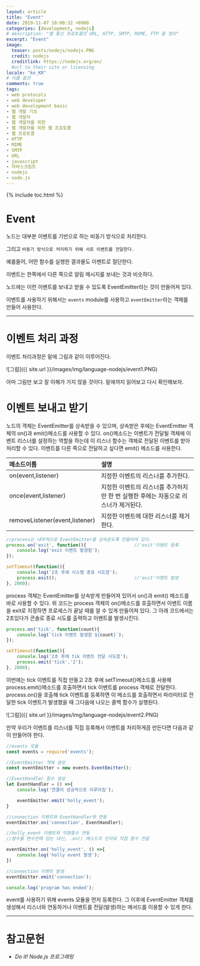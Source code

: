 ```yaml
---
layout: article
title: "Event"
date: 2019-11-07 18:00:32 +0900
categories: [development, nodejs]
# description: "웹 통신 프로토콜인 URL, HTTP, SMTP, MIME, FTP 을 정리"
excerpt: "Event"
image:
  teaser: posts/nodejs/nodejs.PNG
  credit: nodejs
  creditlink: https://nodejs.org/en/
  #url to their site or licensing
locale: "ko_KR"
# 리플 옵션
comments: true
tags:
- web protocols
- web developer
- web development basic
- 웹 개발 기초
- 웹 개발자
- 웹 개발자를 위한
- 웹 개발자를 위한 웹 프로토콜
- 웹 프로토콜
- HTTP
- MIME
- SMTP
- URL
- javascript
- 자바스크립트
- nodejs
- node.js
---
```

{% include toc.html %}

# Event
노드는 대부분 이벤트를 기반으로 하는 비동기 방식으로 처리한다.  

그리고 `비동기 방식으로 처리하기 위해 서로 이벤트를 전달한다.`    

예를들어, 어떤 함수를 실행한 결과물도 이벤트로 절단한다.  

이벤트는 한쪽에서 다른 쪽으로 알림 메시지를 보내는 것과 비슷하다.    
  
노드에는 이런 이벤트를 보내고 받을 수 있도록 EventEmitter라는 것이 만들어져 있다.  

이벤트를 사용하기 위해서는 `events` module를 사용하고 `eventEmitter`라는 객체를 만들어 사용한다. 

--- 

# 이벤트 처리 과정
이벤트 처리과정은 밑에 그림과 같이 이루어진다.

![그림]({{ site.url }}/images/img/language-nodejs/event1.PNG) 

아마 그림만 보고 잘 이해가 가지 않을 것이다. 밑에까지 읽어보고 다시 확인해보자.


# 이벤트 보내고 받기
노드의 객체는 EventEmitter를 상속받을 수 있으며, 상속받은 후에는 EventEmitter 객체의 on()과 emit()메소드를 사용할 수 있다.
on()메소드는 이벤트가 전달될 객체에 이벤트 리스너를 설정하는 역할을 하는데 이 리스너 함수는 객체로 전달된 이벤트를 받아 처리할 수 있다.
이벤트를 다른 쪽으로 전달하고 싶다면 emit() 메소드를 사용한다.

|메소드이름|설명|
|:---|:---|
|on(event,listener)|지정한 이벤트의 리스너를 추가한다.|
|once(event,listener)|지정한 이벤트의 리스너를 추가하지만 한 번 실행한 후에는 자동으로 리스너가 제거된다.|
|removeListener(event,listener)|지정한 이벤트에 대한 리스너를 제거한다.|

```javascript
//process는 내부적으로 EventEmitter를 상속받도록 만들어져 있다.
process.on('exit', function(){                  //'exit'이벤트 등록
    console.log('exit 이벤트 발생함');
});

setTimeout(function(){
    console.log('2초 후에 시스템 종료 시도함');
    process.exit();                             //'exit'이벤트 발생
}, 2000);
```
  
process 객체는 EventEmitter를 상속받게 만들어져 있어서 on()과 emit() 메소드를 바로 사용할 수 있다. 위 코드는 process 객체의 on()메소드를 호출하면서 이벤트 이름을 exit로 지정하면 프로세스가 끝날 때를 알 수 있게 만들어져 있다. 그 아래 코드에서는 2초있다가 콘솔로 종료 시도를 출력하고 이벤트를 발생시킨다.  

```javascript
process.on('tick', function(count){
    console.log(`tick 이벤트 발생함 ${count}`);
});

setTimeout(function(){
    console.log('2초 후에 tik 이벤트 전달 시도함');
    process.emit('tick','2');
}, 2000);
```

이번에는 tick 이벤트를 직접 만들고 2초 후에 setTimeout()메소드를 사용해 process.emit()메소드를 호출하면서 tick 이벤트를 process 객체로 전달한다. process.on()을 호출해 tick 이벤트를 등록하면 이 메소드를 호출하면서 파라미터로 전달한 tick 이벤트가 발생했을 때 그다음에 나오는 콜백 함수가 실행된다.  

![그림]({{ site.url }}/images/img/language-nodejs/event2.PNG)  


만약 우리가 이벤트를 리스너를 직접 등록해서 이벤트를 처리하게끔 만든다면 다음과 같이 만들어야 한다.

```javascript
//events 모듈
const events = require('events');

//EventEmitter 객체 생성
const eventEmitter = new events.EventEmitter();

//EventHandler 함수 생성
let EventHandler = () =>{
    console.log('연결이 성공적으로 이루어짐');

    eventEmitter.emit('holly_event');
}

//connection 이벤트와 EventHandler와 연동
eventEmitter.on('connection', EventHandler);

//holly_event 이벤트와 익명함수 연동
//함수를 변수안에 담는 대신, .on() 메소드의 인자로 직접 함수 전달

eventEmitter.on('holly_event', () =>{
    console.log('holly event 발생');
})

//connection 이벤트 발생
eventEmitter.emit('connection');

console.log('program has ended');
```

event를 사용하기 위해 events 모듈을 먼저 등록한다. 그 이후에 EventEmitter 객체를 생성해서 리스너와 연동하거나 이벤트를 전달(발생)하는 메서드를 이용할 수 있게 한다.

---

# 참고문헌
- *Do it! Node.js 프로그래밍*

